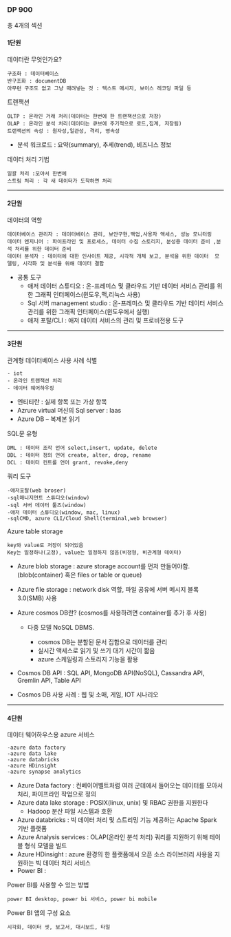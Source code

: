 ### DP 900
총 4개의 섹션
#### 1단원
데이터란 무엇인가요? 

    구조화 : 데이터베이스
    반구조화 : documentDB
    아무런 구조도 없고 그냥 때려넣는 것 : 텍스트 메시지, 보이스 레코딩 파일 등

트랜잭션 

    OLTP : 온라인 거래 처리(데이터는 한번에 한 트랜잭션으로 저장)
    OLAP : 온라인 분석 처리(데이터는 큐브에 주기적으로 로드,집계, 저장됨)
    트랜잭션의 속성 : 원자성,일관성, 격리, 영속성
    
* 분석 워크로드 : 요약(summary), 추세(trend), 비즈니스 정보

데이터 처리 기법

    일괄 처리 :모아서 한번에
	스트림 처리 : 각 새 데이터가 도착하면 처리
---
#### 2단원
데이터의 역할

    데이터베이스 관리자 : 데이터베이스 관리, 보안구현,백업,사용자 액세스, 성능 모니터링
	데이터 엔지니어 : 파이프라인 및 프로세스, 데이터 수집 스토리지, 분성용 데이터 준비 ,분석 처리를 위한 데이터 준비
	데이터 분석자 : 데이터에 대한 인사이트 제공, 시각적 개체 보고, 분석을 위한 데이터  모델링, 시각화 및 분석을 위해 데이터 결합
    
* 공통 도구 
	* 애저 데이터 스튜디오 : 온-프레미스 및 클라우드 기반 데이터 서비스 관리를 위한 그래픽 인터페이스(윈도우,맥,리눅스 사용)
	* Sql 서버 management studio : 온-프레미스 및 클라우드 기반 데이터 서비스 관리를 위한 그래픽 인터페이스(윈도우에서 실행)
	* 애저 포탈/CLI : 애저 데이터 서비스의 관리 및 프로비전용 도구
---
#### 3단원
관계형 데이터베이스 사용 사례 식별

    - iot
    - 온라인 트랜잭션 처리
    - 데이터 웨어하우징
* 엔티티란 : 실제 항목 또는 가상 항목
* Azrure virtual 머신의 Sql server : Iaas
* Azure DB – 복제본 읽기

SQL문 유형

    DML : 데이터 조작 언어 select,insert, update, delete
    DDL : 데이터 정의 언어 create, alter, drop, rename
    DCL : 데이터 컨트롤 언어 grant, revoke,deny

쿼리 도구 

    -애저포탈(web broser)
    -sql매니지먼트 스튜디오(window)
    -sql 서버 데이터 툴즈(window)
    -애저 데이터 스튜디오(window, mac, linux)
    -sqlCMD, azure CLI/Cloud Shell(terminal,web browser)
Azure table storage 

    key와 value로 저장이 되어있음
	Key는 일정하나(고정), value는 일정하지 않음(비정형, 비관계형 데이터)

* Azure blob storage : azure storage account를 먼저 만들어야함.(blob(container) 혹은 files or table or queue)
* Azure file storage : network disk 역할, 파일 공유에 서버 메시지 블록 3.0(SMB) 사용
	
* Azure cosmos DB란? (cosmos를 사용하려면 container를 추가 후 사용)
	* 다중 모델 NoSQL DBMS. 
	
	  - cosmos DB는 분할된 문서 집합으로 데이터를 관리
	  - 실시간 액세스로 읽기 및 쓰기 대기 시간이 짧음
	  - azure 스케일링과 스토리지 기능을 활용
* Cosmos DB API : SQL API, MongoDB API(NoSQL), Cassandra API, Gremlin API, Table API
	
* Cosmos DB 사용 사례 :
    웹 및 소매, 게임, IOT 시나리오
---
#### 4단원 
데이터 웨어하우스용 azure 서비스

    -azure data factory
    -azure data lake
    -azure databricks 
    -azure HDinsight
    -azure synapse analytics
* Azure Data factory : 컨베이어벨트처럼 여러 군데에서 들어오는 데이터를 모아서 처리, 파이프라인 작업으로 정의
* Azure data lake storage : POSIX(linux, unix) 및 RBAC 권한을 지원한다
	* Hadoop 분산 파일 시스템과 호환
* Azure databricks : 빅 데이터 처리 및 스트리밍 기능 제공하는 Apache Spark 기반 플랫폼
* Azure Analysis services : OLAP(온라인 분석 처리) 쿼리를 지원하기 위해 테이블 형식 모델을 빌드
* Azure HDinsight : azure 환경의 한 플랫폼에서 오픈 소스 라이브러리 사용을 지원하는 빅 데이터 처리 서비스
* Power BI :

Power BI를 사용할 수 있는 방법 

    power BI desktop, power bi 서비스, power bi mobile

Power BI 앱의 구성 요소 

    시각화, 데이터 셋, 보고서, 대시보드, 타일
